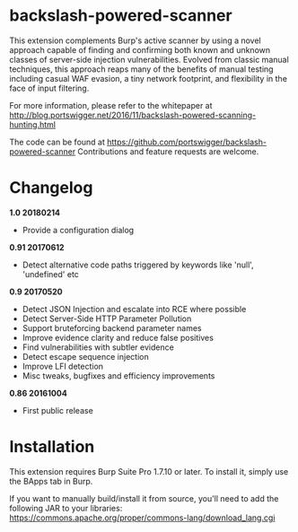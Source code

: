 # backslash-powered-scanner
This extension complements Burp's active scanner by using a novel approach capable of finding and confirming both known and unknown classes of server-side injection vulnerabilities. Evolved from classic manual techniques, this approach reaps many of the benefits of manual testing including casual WAF evasion, a tiny network footprint, and flexibility in the face of input filtering.

For more information, please refer to the whitepaper at http://blog.portswigger.net/2016/11/backslash-powered-scanning-hunting.html

The code can be found at https://github.com/portswigger/backslash-powered-scanner Contributions and feature requests are welcome.

# Changelog
**1.0 20180214**
 - Provide a configuration dialog

**0.91 20170612**
 - Detect alternative code paths triggered by keywords like 'null', 'undefined' etc
 
**0.9 20170520**
 - Detect JSON Injection and escalate into RCE where possible
 - Detect Server-Side HTTP Parameter Pollution
 - Support bruteforcing backend parameter names
 - Improve evidence clarity and reduce false positives
 - Find vulnerabilities with subtler evidence
 - Detect escape sequence injection
 - Improve LFI detection
 - Misc tweaks, bugfixes and efficiency improvements
 
**0.86 20161004**
 - First public release

# Installation
This extension requires Burp Suite Pro 1.7.10 or later. To install it, simply use the BApps tab in Burp.

If you want to manually build/install it from source, you'll need to add the following JAR to your libraries: https://commons.apache.org/proper/commons-lang/download_lang.cgi

